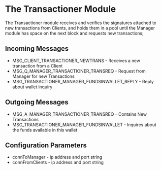 # The Transactioner Module

The Transactioner module receives and verifies the signatures attached to new transactions from Clients, and holds them in a pool until the Manager module has space on the next block and requests new transactions;

## Incoming Messages
- MSG_CLIENT_TRANSACTIONER_NEWTRANS - Receives a new transaction from a Client
- MSG_Q_MANAGER_TRANSACTIONER_TRANSREQ - Request from Manager for new Transactions
- MSG_TRANSACTIONER_MANAGER_FUNDSINWALLET_REPLY - Reply about wallet inquiry

## Outgoing Messages
- MSG_A_MANAGER_TRANSACTIONER_TRANSREQ -  Contains New Transactions
- MSG_TRANSACTIONER_MANAGER_FUNDSINWALLET - Inquires about the funds available in this wallet

## Configuration Parameters
- connToManager - ip address and port string
- connFromClients - ip address and port string